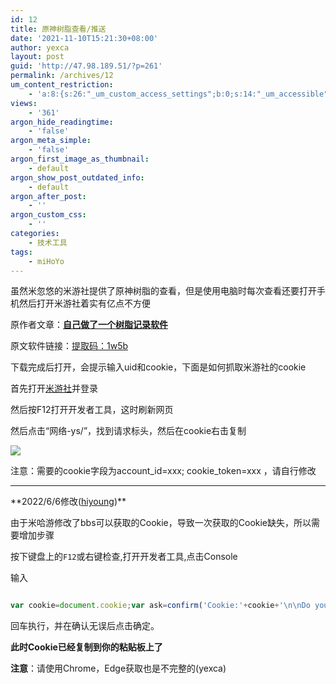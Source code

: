 ```yaml
---
id: 12
title: 原神树脂查看/推送
date: '2021-11-10T15:21:30+08:00'
author: yexca
layout: post
guid: 'http://47.98.189.51/?p=261'
permalink: /archives/12
um_content_restriction:
    - 'a:8:{s:26:"_um_custom_access_settings";b:0;s:14:"_um_accessible";i:0;s:28:"_um_access_hide_from_queries";b:0;s:19:"_um_noaccess_action";i:0;s:30:"_um_restrict_by_custom_message";i:0;s:27:"_um_restrict_custom_message";s:0:"";s:19:"_um_access_redirect";i:0;s:23:"_um_access_redirect_url";s:0:"";}'
views:
    - '361'
argon_hide_readingtime:
    - 'false'
argon_meta_simple:
    - 'false'
argon_first_image_as_thumbnail:
    - default
argon_show_post_outdated_info:
    - default
argon_after_post:
    - ''
argon_custom_css:
    - ''
categories:
    - 技术工具
tags:
    - miHoYo
---
```


虽然米忽悠的米游社提供了原神树脂的查看，但是使用电脑时每次查看还要打开手机然后打开米游社着实有亿点不方便

原作者文章：**[自己做了一个树脂记录软件](https://ngabbs.com/read.php?tid=29226061&rand=307)**

原文软件链接：[提取码：1w5b](https://pan.baidu.com/s/1esw3JjgfMZwtzh1nRGOF7Q)

下载完成后打开，会提示输入uid和cookie，下面是如何抓取米游社的cookie

首先打开[米游社](https://bbs.mihoyo.com/ys/)并登录

然后按F12打开开发者工具，这时刷新网页

然后点击“网络-ys/”，找到请求标头，然后在cookie右击复制

![](https://cdn.statically.io/gh/yexca/image_hosting@master/20230126/image.3z16wat1h940.webp)

注意：需要的cookie字段为account\_id=xxx; cookie\_token=xxx ，请自行修改

- - - - - -

\*\*2022/6/6修改([hiyoung](https://blog.hiyoung.xyz))\*\*

由于米哈游修改了bbs可以获取的Cookie，导致一次获取的Cookie缺失，所以需要增加步骤

按下键盘上的`F12`或右键检查,打开开发者工具,点击Console

输入

```javascript

var cookie=document.cookie;var ask=confirm('Cookie:'+cookie+'\n\nDo you want to copy the cookie to the clipboard?');if(ask==true){copy(cookie);msg=cookie}else{msg='Cancel'}

```

回车执行，并在确认无误后点击确定。

**此时Cookie已经复制到你的粘贴板上了**

**注意**：请使用Chrome，Edge获取也是不完整的(yexca)